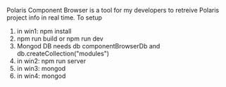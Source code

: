 Polaris Component Browser is a tool for my developers to retreive Polaris project info in real time. 
To setup
1. in win1: npm install
2. npm run build or npm run dev
3. Mongod DB needs db componentBrowserDb and db.createCollection("modules")
4. in win2: npm run server
5. in win3: mongod
6. in win4: mongod
